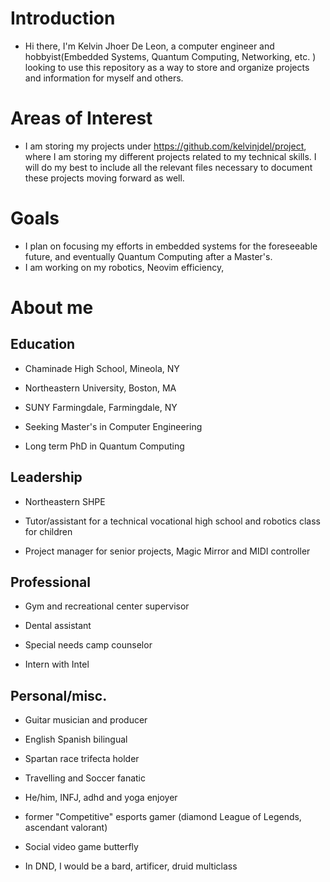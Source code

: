 
# Introduction
- Hi there, I'm Kelvin Jhoer De Leon, a computer engineer and hobbyist(Embedded Systems, Quantum Computing, Networking, etc. ) looking to use this repository as a way to store and organize projects and information for myself and others.

# Areas of Interest
- I am storing my projects under https://github.com/kelvinjdel/project, where I am storing my different projects related to my technical skills. I will do my best to include all the relevant files necessary to document these projects moving forward as well.
# Goals
- I plan on focusing my efforts in embedded systems for the foreseeable future, and eventually Quantum Computing after a Master's. 
- I am working on my robotics, Neovim efficiency, 

# About me
## Education
- Chaminade High School, Mineola, NY

- Northeastern University, Boston, MA

- SUNY Farmingdale, Farmingdale, NY

- Seeking Master's in Computer Engineering

- Long term PhD in Quantum Computing

## Leadership
- Northeastern SHPE 

- Tutor/assistant for a technical vocational high school and robotics class for children

- Project manager for senior projects, Magic Mirror and MIDI controller

## Professional
- Gym and recreational center supervisor 

- Dental assistant

- Special needs camp counselor 

- Intern with Intel 

## Personal/misc.
- Guitar musician and producer

- English Spanish bilingual

- Spartan race trifecta holder 

- Travelling and Soccer fanatic

- He/him, INFJ, adhd and yoga enjoyer

- former "Competitive" esports gamer (diamond League of Legends, ascendant valorant)

- Social video game butterfly

- In DND, I would be a bard, artificer, druid multiclass



